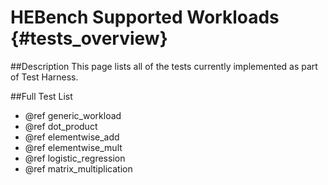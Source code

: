 HEBench Supported Workloads                {#tests_overview}
========================

##Description
This page lists all of the tests currently implemented as part of Test Harness.

##Full Test List
 - @ref generic_workload
 - @ref dot_product
 - @ref elementwise_add
 - @ref elementwise_mult
 - @ref logistic_regression
 - @ref matrix_multiplication
